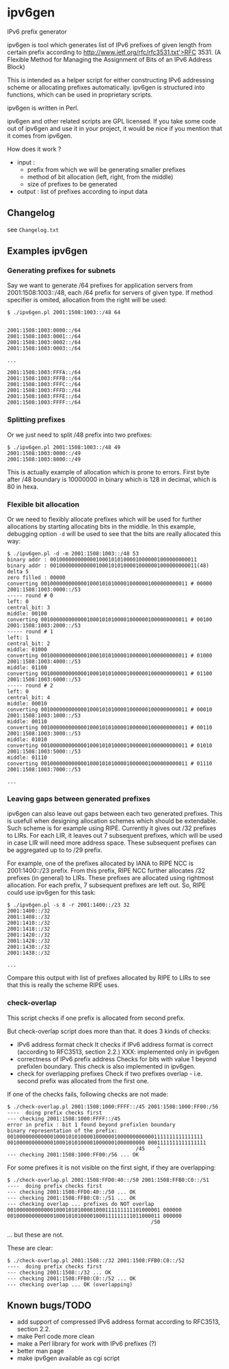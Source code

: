 # ipv6gen
IPv6 prefix generator

ipv6gen is tool which generates list of IPv6 prefixes of given length from certain prefix 
according to http://www.ietf.org/rfc/rfc3531.txt'>RFC 3531. (A Flexible Method for Managing the Assignment of 
Bits of an IPv6 Address Block)

This is intended as a helper script for either constructing IPv6 addressing scheme or allocating prefixes automatically. 
ipv6gen is structured into functions, which can be used in proprietary scripts.

ipv6gen is written in Perl.

ipv6gen and other related scripts are GPL licensed. 
If you take some code out of ipv6gen and use it in your project, it would be nice if you mention that it comes from ipv6gen.

How does it work ?
  - input :
    - prefix from which we will be generating smaller prefixes
    - method of bit allocation (left, right, from the middle)
    - size of prefixes to be generated
  - output : list of prefixes according to input data

## Changelog

see `Changelog.txt`

## Examples ipv6gen

### Generating prefixes for subnets

Say we want to generate /64 prefixes for application servers from
2001:1508:1003::/48, each /64 prefix for servers of given type.
If method specifier is omited, allocation from the
right will be used:

```
$ ./ipv6gen.pl 2001:1508:1003::/48 64


2001:1508:1003:0000::/64
2001:1508:1003:0001::/64
2001:1508:1003:0002::/64
2001:1508:1003:0003::/64

...

2001:1508:1003:FFFA::/64
2001:1508:1003:FFFB::/64
2001:1508:1003:FFFC::/64
2001:1508:1003:FFFD::/64
2001:1508:1003:FFFE::/64
2001:1508:1003:FFFF::/64
```

### Splitting prefixes

Or we just need to split /48 prefix into two prefixes:

```
$ ./ipv6gen.pl 2001:1508:1003::/48 49
2001:1508:1003:0000::/49
2001:1508:1003:8000::/49
```

This is actually example of allocation which is prone to errors. First byte
after /48 boundary is 10000000 in binary which is 128 in decimal, which is 80
in hexa.

### Flexible bit allocation

Or we need to flexibly allocate prefixes which will be used for further
allocations by starting allocating bits in the middle. In this example,
debugging option `-d` will be used to see that the bits are really allocated
this way:

```
$ ./ipv6gen.pl -d -m 2001:1508:1003::/48 53
binary addr : 001000000000000100010101000010000001000000000011
binary addr : 001000000000000100010101000010000001000000000011(48) 
delta 5
zero filled : 00000
converting 001000000000000100010101000010000001000000000011 # 00000
2001:1508:1003:0000::/53
----- round # 0
left: 0
central_bit: 3
middle: 00100
converting 001000000000000100010101000010000001000000000011 # 00100
2001:1508:1003:2000::/53
----- round # 1
left: 1
central_bit: 2
middle: 01000
converting 001000000000000100010101000010000001000000000011 # 01000
2001:1508:1003:4000::/53
middle: 01100
converting 001000000000000100010101000010000001000000000011 # 01100
2001:1508:1003:6000::/53
----- round # 2
left: 0
central_bit: 4
middle: 00010
converting 001000000000000100010101000010000001000000000011 # 00010
2001:1508:1003:1000::/53
middle: 00110
converting 001000000000000100010101000010000001000000000011 # 00110
2001:1508:1003:3000::/53
middle: 01010
converting 001000000000000100010101000010000001000000000011 # 01010
2001:1508:1003:5000::/53
middle: 01110
converting 001000000000000100010101000010000001000000000011 # 01110
2001:1508:1003:7000::/53

...
```

### Leaving gaps between generated prefixes

ipv6gen can also leave out gaps between each two generated prefixes.
This is usefull when designing allocation schemes which should be
extendable. Such scheme is for example using RIPE. Currently it gives out
/32 prefixes to LIRs. For each LIR, it leaves out 7 subsequent prefixes,
which will be used in case LIR will need more address space. These
subsequent prefixes can be aggregated up to to /29 prefix.

For example, one of the prefixes allocated by IANA to RIPE NCC is
2001:1400::/23 prefix. From this prefix, RIPE NCC further
allocates /32 prefixes (in general) to LIRs. These prefixes are allocated
using rightmost allocation. For each prefix, 7 subsequent prefixes are
left out. So, RIPE could use ipv6gen for this task:

```
$ ./ipv6gen.pl -s 8 -r 2001:1400::/23 32
2001:1400::/32
2001:1408::/32
2001:1410::/32
2001:1418::/32
2001:1420::/32
2001:1428::/32
2001:1430::/32
2001:1438::/32

...
```

Compare this output with list of prefixes allocated by RIPE to LIRs to see that this is really the scheme
RIPE uses.

### check-overlap

This script checks if one prefix is allocated from second prefix.

But check-overlap script does more than that. It does 3 kinds of checks:

- IPv6 address format check
  It checks if IPv6 address format is correct (according to RFC3513, section 2.2.)
  XXX: implemented only in ipv6gen
- correctness of IPv6 prefix address
  Checks for bits with value 1 beyond prefixlen boundary.
  This check is also implemented in ipv6gen.
- check for overlapping prefixes
  Check if two prefixes overlap - i.e. second prefix was allocated from the first one.

If one of the checks fails, following checks are not made:

```
$ ./check-overlap.pl 2001:1508:1000:FFFF::/45 2001:1508:1000:FF00:/56
----  doing prefix checks first
--- checking 2001:1508:1000:FFFF::/45
error in prefix : bit 1 found beyond prefixlen boundary
binary representation of the prefix:
0010000000000001000101010000100000010000000000001111111111111111
001000000000000100010101000010000001000000000 0001111111111111111
                                          /45    ^
--- checking 2001:1508:1000:FF00:/56 ... OK
```

For some prefixes it is not visible on the first sight, if they are overlapping:

```
$ ./check-overlap.pl 2001:1508:FFD0:40::/50 2001:1508:FFB0:C0::/51
----  doing prefix checks first
--- checking 2001:1508:FFD0:40::/50 ... OK
--- checking 2001:1508:FFB0:C0::/51 ... OK
--- checking overlap ... prefixes do NOT overlap
00100000000000010001010100001000111111111101000001 000000
00100000000000010001010100001000111111111011000011 000000
                                               /50
```

... but these are not.

These are clear:

```
$ ./check-overlap.pl 2001:1508::/32 2001:1508:FFB0:C0::/52
----  doing prefix checks first
--- checking 2001:1508::/32 ... OK
--- checking 2001:1508:FFB0:C0::/52 ... OK
--- checking overlap ... OK (overlapping)
```

## Known bugs/TODO

- add support of compressed IPv6 address format according to RFC3513, section 2.2.
- make Perl code more clean
- make a Perl library for work with IPv6 prefixes (?)
- better man page
- make ipv6gen available as cgi script
